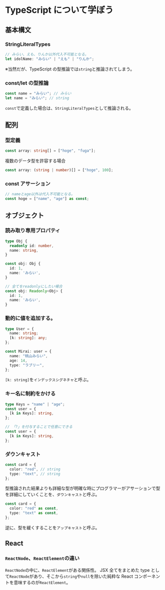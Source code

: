 # TypeScript について学ぼう

## 基本構文

### StringLiteralTypes

```ts
// みらい、えも、りんか以外代入不可能となる。
let idolName: "みらい" | "えも" | "りんか";
```

※当然だが、TypeScript の型推論では`string`と推論されてしまう。

### const/let の型推論

```ts
const name = "みらい"; // みらい
let name = "みらい"; // string
```

`const`で定義した場合は、`StringLiteralTypes`として推論される。

## 配列

### 型定義

```ts
const array: string[] = ["hoge", "fuga"];
```

複数のデータ型を許容する場合

```ts
const array: (string | number)[] = ["hoge", 100];
```

### const アサーション

```ts
// nameとage以外は代入不可能となる。
const hoge = ["name", "age"] as const;
```

## オブジェクト

### 読み取り専用プロパティ

```ts
type Obj {
  readonly id: number,
  name: string,
}

const obj: Obj {
  id: 1,
  name: 'みらい',
}

// 全てをreadonlyにしたい場合
const obj: Readonly<Obj> {
  id: 1,
  name: 'みらい',
}
```

### 動的に値を追加する。

```ts
type User = {
  name: string;
  [k: string]: any;
};

const Mirai: user = {
  name: "桃山みらい",
  age: 14,
  type: "ラブリー",
};
```

`[k: string]`を`インデックスシグネチャ`と呼ぶ。

### キー名に制約をかける

```ts
type Keys = "name" | "age";
const user = {
  [k in Keys]: string,
};

// 「?」を付与することで任意にできる
const user = {
  [k in Keys]: string,
};
```

### ダウンキャスト

```ts
const card = {
  color: "red", // string
  type: "text", // string
};
```

型推論された結果よりも詳細な型が明確な時にプログラマーがアサーションで型を詳細にしていくことを、`ダウンキャスト`と呼ぶ。

```ts
const card = {
  color: "red" as const,
  type: "text" as const,
};
```

逆に、型を緩くすることを`アップキャスト`と呼ぶ。

## React

### `ReactNode`、`ReactElement`の違い

`ReactNode`の中に、`ReactElement`がある関係性。
JSX 全てをまとめた type として`ReactNode`があり、そこから`string`や`null`を除いた純粋な React コンポーネントを意味するのが`ReactElement`。
